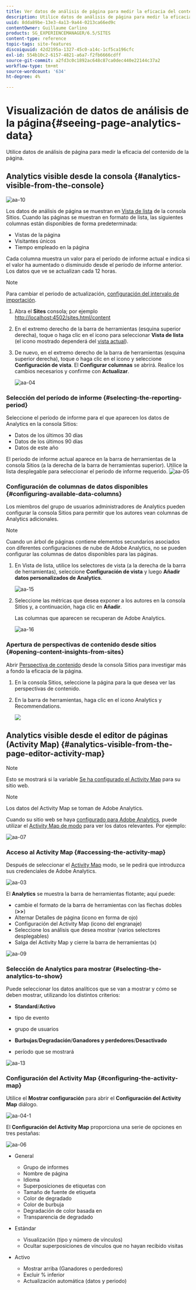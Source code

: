 ```yaml
---
title: Ver datos de análisis de página para medir la eficacia del contenido de la página
description: Utilice datos de análisis de página para medir la eficacia del contenido de su página
uuid: 8dda89be-13e3-4a13-9a44-0213ca66ed9c
contentOwner: Guillaume Carlino
products: SG_EXPERIENCEMANAGER/6.5/SITES
content-type: reference
topic-tags: site-features
discoiquuid: 42d2195a-1327-45c0-a14c-1cf5ca196cfc
exl-id: 554b10c2-6157-4821-a6a7-f2fb6666cdff
source-git-commit: a2fd3c0c1892ac648c87ca0dec440e22144c37a2
workflow-type: tm+mt
source-wordcount: '634'
ht-degree: 4%

---
```


# Visualización de datos de análisis de la página{#seeing-page-analytics-data}

Utilice datos de análisis de página para medir la eficacia del contenido de la página.

## Analytics visible desde la consola {#analytics-visible-from-the-console}

![aa-10](assets/aa-10.png)

Los datos de análisis de página se muestran en [Vista de lista](/help/sites-authoring/basic-handling.md#list-view) de la consola Sitios. Cuando las páginas se muestran en formato de lista, las siguientes columnas están disponibles de forma predeterminada:

* Vistas de la página
* Visitantes únicos
* Tiempo empleado en la página

Cada columna muestra un valor para el período de informe actual e indica si el valor ha aumentado o disminuido desde el período de informe anterior. Los datos que ve se actualizan cada 12 horas.

>[!NOTE]
>
>Para cambiar el periodo de actualización, [configuración del intervalo de importación](/help/sites-administering/adobeanalytics-connect.md#configuring-the-import-interval).

1. Abra el **Sites** consola; por ejemplo [http://localhost:4502/sites.html/content](http://localhost:4502/sites.html/content)
1. En el extremo derecho de la barra de herramientas (esquina superior derecha), toque o haga clic en el icono para seleccionar **Vista de lista** (el icono mostrado dependerá del [vista actual](/help/sites-authoring/basic-handling.md#viewing-and-selecting-resources)).

1. De nuevo, en el extremo derecho de la barra de herramientas (esquina superior derecha), toque o haga clic en el icono y seleccione **Configuración de vista**. El **Configurar columnas** se abrirá. Realice los cambios necesarios y confirme con **Actualizar**.

   ![aa-04](assets/aa-04.png)

### Selección del período de informe {#selecting-the-reporting-period}

Seleccione el período de informe para el que aparecen los datos de Analytics en la consola Sitios:

* Datos de los últimos 30 días
* Datos de los últimos 90 días
* Datos de este año

El periodo de informe actual aparece en la barra de herramientas de la consola Sitios (a la derecha de la barra de herramientas superior). Utilice la lista desplegable para seleccionar el periodo de informe requerido.
![aa-05](assets/aa-05.png)

### Configuración de columnas de datos disponibles {#configuring-available-data-columns}

Los miembros del grupo de usuarios administradores de Analytics pueden configurar la consola Sitios para permitir que los autores vean columnas de Analytics adicionales.

>[!NOTE]
>
>Cuando un árbol de páginas contiene elementos secundarios asociados con diferentes configuraciones de nube de Adobe Analytics, no se pueden configurar las columnas de datos disponibles para las páginas.

1. En Vista de lista, utilice los selectores de vista (a la derecha de la barra de herramientas), seleccione **Configuración de vista** y luego **Añadir datos personalizados de Analytics**.

   ![aa-15](assets/aa-15.png)

1. Seleccione las métricas que desea exponer a los autores en la consola Sitios y, a continuación, haga clic en **Añadir**.

   Las columnas que aparecen se recuperan de Adobe Analytics.

   ![aa-16](assets/aa-16.png)

### Apertura de perspectivas de contenido desde sitios {#opening-content-insights-from-sites}

Abrir [Perspectiva de contenido](/help/sites-authoring/content-insights.md) desde la consola Sitios para investigar más a fondo la eficacia de la página.

1. En la consola Sitios, seleccione la página para la que desea ver las perspectivas de contenido.
1. En la barra de herramientas, haga clic en el icono Analytics y Recommendations.

   ![](do-not-localize/chlimage_1-16a.png)

## Analytics visible desde el editor de páginas (Activity Map) {#analytics-visible-from-the-page-editor-activity-map}

>[!NOTE]
>
>Esto se mostrará si la variable [Se ha configurado el Activity Map](/help/sites-administering/adobeanalytics-connect.md#configuring-for-the-activity-map) para su sitio web.

>[!NOTE]
>
>Los datos del Activity Map se toman de Adobe Analytics.

Cuando su sitio web se haya [configurado para Adobe Analytics](/help/sites-administering/adobeanalytics-connect.md), puede utilizar el [Activity Map de modo](/help/sites-authoring/author-environment-tools.md#page-modes) para ver los datos relevantes. Por ejemplo:

![aa-07](assets/aa-07.png)

### Acceso al Activity Map {#accessing-the-activity-map}

Después de seleccionar el [Activity Map](/help/sites-authoring/author-environment-tools.md#page-modes) modo, se le pedirá que introduzca sus credenciales de Adobe Analytics.

![aa-03](assets/aa-03.png)

El **Analytics** se muestra la barra de herramientas flotante; aquí puede:

* cambie el formato de la barra de herramientas con las flechas dobles (**>>**)
* Alternar Detalles de página (icono en forma de ojo)
* Configuración del Activity Map (icono del engranaje)
* Seleccione los análisis que desea mostrar (varios selectores desplegables)
* Salga del Activity Map y cierre la barra de herramientas (x)

![aa-09](assets/aa-09.png)

### Selección de Analytics para mostrar {#selecting-the-analytics-to-show}

Puede seleccionar los datos analíticos que se van a mostrar y cómo se deben mostrar, utilizando los distintos criterios:

* **Standard**/**Activo**

* tipo de evento
* grupo de usuarios
* **Burbujas**/**Degradación**/**Ganadores y perdedores**/**Desactivado**

* período que se mostrará

![aa-13](assets/aa-13.png)

### Configuración del Activity Map {#configuring-the-activity-map}

Utilice el **Mostrar configuración** para abrir el **Configuración del Activity Map** diálogo.

![aa-04-1](assets/aa-04-1.png)

El **Configuración del Activity Map** proporciona una serie de opciones en tres pestañas:

![aa-06](assets/aa-06.png)

* General

   * Grupo de informes
   * Nombre de página
   * Idioma
   * Superposiciones de etiquetas con
   * Tamaño de fuente de etiqueta
   * Color de degradado
   * Color de burbuja
   * Degradación de color basada en
   * Transparencia de degradado

* Estándar

   * Visualización (tipo y número de vínculos)
   * Ocultar superposiciones de vínculos que no hayan recibido visitas

* Activo

   * Mostrar arriba (Ganadores o perdedores)
   * Excluir % inferior
   * Actualización automática (datos y periodo)
